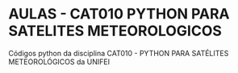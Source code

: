 # AULAS - CAT010 PYTHON PARA SATELITES METEOROLOGICOS
Códigos python da disciplina CAT010 - PYTHON PARA SATÉLITES METEOROLÓGICOS da UNIFEI
